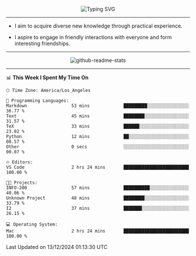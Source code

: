 <p align="center">
  <img src="https://readme-typing-svg.demolab.com?font=Fira+Code&weight=500&size=32&duration=2500&pause=1600&center=true&vCenter=true&random=false&width=1024&height=64&lines=Hi+there+%F0%9F%91%8B;I'm+delighted+you+could+make+it+here+%F0%9F%8E%89;I'm+Harry%2C+a+college+student+still+finding+my+way" alt="Typing SVG" />
</p>


---


- I aim to acquire diverse new knowledge through practical experience.

- I aspire to engage in friendly interactions with everyone and form interesting friendships.


---


<p align="center">
  <img src="https://github-readme-stats.vercel.app/api?username=Harry-Jing&show_icons=true" alt="github-readme-stats"/>
</p>


---

<!--START_SECTION:waka-->
📊 **This Week I Spent My Time On** 

```text
🕑︎ Time Zone: America/Los_Angeles

💬 Programming Languages: 
Markdown                 53 mins             █████████░░░░░░░░░░░░░░░░   36.77 % 
Text                     45 mins             ████████░░░░░░░░░░░░░░░░░   31.57 % 
TeX                      33 mins             ██████░░░░░░░░░░░░░░░░░░░   23.02 % 
Python                   12 mins             ██░░░░░░░░░░░░░░░░░░░░░░░   08.57 % 
Other                    0 secs              ░░░░░░░░░░░░░░░░░░░░░░░░░   00.07 % 

🔥 Editors: 
VS Code                  2 hrs 24 mins       █████████████████████████   100.00 % 

🐱‍💻 Projects: 
INFO-200                 57 mins             ██████████░░░░░░░░░░░░░░░   40.06 % 
Unknown Project          48 mins             ████████░░░░░░░░░░░░░░░░░   33.79 % 
I2                       37 mins             ███████░░░░░░░░░░░░░░░░░░   26.15 % 

💻 Operating System: 
Mac                      2 hrs 24 mins       █████████████████████████   100.00 % 
```


 Last Updated on 13/12/2024 01:13:30 UTC
<!--END_SECTION:waka-->
